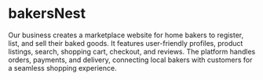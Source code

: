 # bakersNest
Our business creates a marketplace website for home bakers to register, list, and sell their baked goods. It features user-friendly profiles, product listings, search, shopping cart, checkout, and reviews. The platform handles orders, payments, and delivery, connecting local bakers with customers for a seamless shopping experience.
